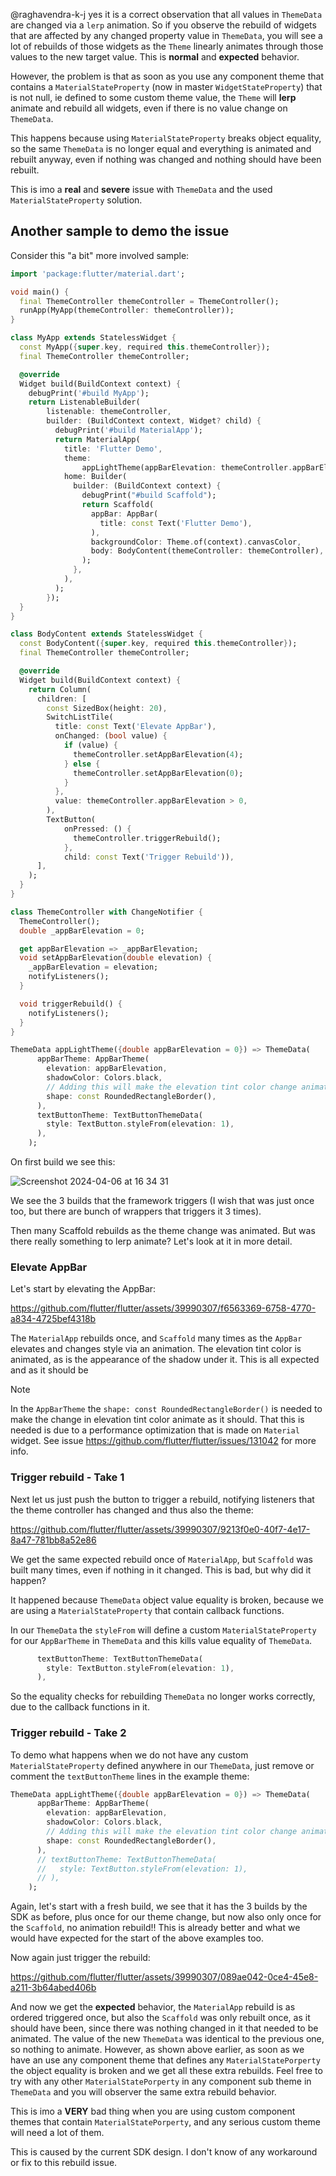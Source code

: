 @raghavendra-k-j yes it is a correct observation that all values in `ThemeData` are changed via a `lerp` animation. So if you observe the rebuild of widgets that are affected by any changed property value in `ThemeData`, you will see a lot of rebuilds of those widgets as the `Theme` linearly animates through those values to the new target value. This is **normal** and **expected** behavior.

However, the problem is that as soon as you use any component theme that contains a `MaterialStateProperty` (now in master `WidgetStateProperty`) that is not null, ie defined to some custom theme value, the `Theme` will **lerp** animate and rebuild all widgets, even if there is no value change on `ThemeData`.

This happens because using `MaterialStateProperty` breaks object equality, so the same `ThemeData` is no longer equal and everything is animated and rebuilt anyway, even if nothing was changed and nothing should have been rebuilt.

This is imo a **real** and **severe** issue with `ThemeData` and the used `MaterialStateProperty` solution.


## Another sample to demo the issue

Consider this "a bit" more involved sample:


```dart
import 'package:flutter/material.dart';

void main() {
  final ThemeController themeController = ThemeController();
  runApp(MyApp(themeController: themeController));
}

class MyApp extends StatelessWidget {
  const MyApp({super.key, required this.themeController});
  final ThemeController themeController;

  @override
  Widget build(BuildContext context) {
    debugPrint('#build MyApp');
    return ListenableBuilder(
        listenable: themeController,
        builder: (BuildContext context, Widget? child) {
          debugPrint('#build MaterialApp');
          return MaterialApp(
            title: 'Flutter Demo',
            theme:
                appLightTheme(appBarElevation: themeController.appBarElevation),
            home: Builder(
              builder: (BuildContext context) {
                debugPrint("#build Scaffold");
                return Scaffold(
                  appBar: AppBar(
                    title: const Text('Flutter Demo'),
                  ),
                  backgroundColor: Theme.of(context).canvasColor,
                  body: BodyContent(themeController: themeController),
                );
              },
            ),
          );
        });
  }
}

class BodyContent extends StatelessWidget {
  const BodyContent({super.key, required this.themeController});
  final ThemeController themeController;

  @override
  Widget build(BuildContext context) {
    return Column(
      children: [
        const SizedBox(height: 20),
        SwitchListTile(
          title: const Text('Elevate AppBar'),
          onChanged: (bool value) {
            if (value) {
              themeController.setAppBarElevation(4);
            } else {
              themeController.setAppBarElevation(0);
            }
          },
          value: themeController.appBarElevation > 0,
        ),
        TextButton(
            onPressed: () {
              themeController.triggerRebuild();
            },
            child: const Text('Trigger Rebuild')),
      ],
    );
  }
}

class ThemeController with ChangeNotifier {
  ThemeController();
  double _appBarElevation = 0;

  get appBarElevation => _appBarElevation;
  void setAppBarElevation(double elevation) {
    _appBarElevation = elevation;
    notifyListeners();
  }

  void triggerRebuild() {
    notifyListeners();
  }
}

ThemeData appLightTheme({double appBarElevation = 0}) => ThemeData(
      appBarTheme: AppBarTheme(
        elevation: appBarElevation,
        shadowColor: Colors.black,
        // Adding this will make the elevation tint color change animate too.
        shape: const RoundedRectangleBorder(),
      ),
      textButtonTheme: TextButtonThemeData(
        style: TextButton.styleFrom(elevation: 1),
      ),
    );
```

On first build we see this:

![Screenshot 2024-04-06 at 16 34 31](https://github.com/flutter/flutter/assets/39990307/d924f4de-4b5b-4709-a7c0-0449e0213417)

We see the 3 builds that the framework triggers (I wish that was just once too, but there are bunch of wrappers that triggers it 3 times).

Then many Scaffold rebuilds as the theme change was animated. But was there really something to lerp animate? Let's look at it in more detail.

### Elevate AppBar

Let's start by elevating the AppBar:

https://github.com/flutter/flutter/assets/39990307/f6563369-6758-4770-a834-4725bef4318b

The `MaterialApp` rebuilds once, and `Scaffold` many times as the `AppBar` elevates and changes style via an animation. The elevation tint color is animated, as is the appearance of the shadow under it. This is all expected and as it should be

> [!NOTE]  
> In the `AppBarTheme` the `shape: const RoundedRectangleBorder()` is needed to make the change in elevation tint color animate as it should. That this is needed is due to a performance optimization that is made on `Material` widget. See issue https://github.com/flutter/flutter/issues/131042 for more info.

### Trigger rebuild - Take 1

Next let us just push the button to trigger a rebuild, notifying listeners that the theme controller has changed and thus also the theme:


https://github.com/flutter/flutter/assets/39990307/9213f0e0-40f7-4e17-8a47-781bb8a52e86

We get the same expected rebuild once of `MaterialApp`, but `Scaffold` was built many times, even if nothing in it changed. This is bad, but why did it happen?

It happened because `ThemeData` object value equality is broken, because we are using a `MaterialStateProperty` that contain callback functions.

In our `ThemeData` the `styleFrom` will define a custom `MaterialStateProperty` for our `AppBarTheme` in `ThemeData` and this kills value equality of `ThemeData`.

```dart
      textButtonTheme: TextButtonThemeData(
        style: TextButton.styleFrom(elevation: 1),
      ),
```

So the equality checks for rebuilding `ThemeData` no longer works correctly, due to the callback functions in it.


### Trigger rebuild - Take 2

To demo what happens when we do not have any custom `MaterialStateProperty` defined anywhere in our `ThemeData`, just remove or comment the `textButtonTheme` lines in the example theme:


```dart
ThemeData appLightTheme({double appBarElevation = 0}) => ThemeData(
      appBarTheme: AppBarTheme(
        elevation: appBarElevation,
        shadowColor: Colors.black,
        // Adding this will make the elevation tint color change animate too.
        shape: const RoundedRectangleBorder(),
      ),
      // textButtonTheme: TextButtonThemeData(
      //   style: TextButton.styleFrom(elevation: 1),
      // ),
    );
```

Again, let's start with a fresh build, we see that it has the 3 builds by the SDK as before, plus once for our theme change, but now also only once for the `Scaffold`, no animation rebuild!! This is already better and what we would have expected for the start of the above examples too.

Now again just trigger the rebuild:

https://github.com/flutter/flutter/assets/39990307/089ae042-0ce4-45e8-a211-3b64abed406b

And now we get the **expected** behavior, the `MaterialApp` rebuild is as ordered triggered once, but also the `Scaffold` was only rebuilt once, as it should have been, since there was nothing changed in it that needed to be animated. The value of the new `ThemeData` was identical to the previous one, so nothing to animate. However, as shown above earlier, as soon as we have an use any component theme that defines any `MaterialStatePorperty` the object equality is broken and we get all these extra rebuilds. Feel free to try with any other `MaterialStatePorperty` in any component sub theme in `ThemeData` and you will observer the same extra rebuild behavior.

This is imo a **VERY** bad thing when you are using custom component themes that contain `MaterialStatePorperty`, and any serious custom theme will need a lot of them.

This is caused by the current SDK design. I don't know of any workaround or fix to this rebuild issue.

